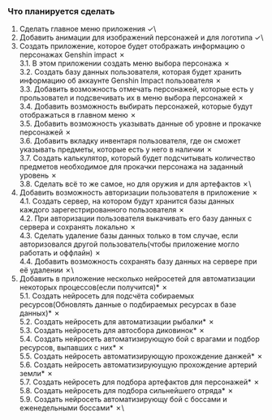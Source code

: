 ### Что планируется сделать
1. Сделать главное меню приложения  &check;\
2. Добавить анимации для изображений персонажей и для логотипа &check;\
3. Создать приложение, которое будет отображать информацию о персонажах Genshin impact &cross;\
	3.1. В этом приложении создать меню выбора персонажа &cross;\
	3.2. Создать базу данных пользователя, которая будет хранить информацию об аккаунте Genshin Impact пользователя &cross;\
	3.3. Добавить возможность отмечать персонажей, которые есть у прользовател и подсвечивать их в меню выбора персонажей &cross;\
	3.4. Добавить возможность выбирать персонажей, которые будут отображаться в главном меню &cross;\
	3.5. Добавить возможность указывать данные об уровне и прокачке персонажей &cross;\
	3.6. Добавить вкладку инвентаря пользователя, где он сможет указывать предметы, которые есть у него в наличии &cross;\
	3.7. Создать калькулятор, который будет подсчитывать количество предметов необходимое для прокачки персонажа на заданный уровень &cross;\
	3.8. Сделать всё то же самое, но для оружия и для артефактов &cross;\
4. Добавить возможность авторизации пользователя в приложение &cross;\
	4.1. Создать сервер, на котором будут хранится базы данных каждого зарегестрированного пользователя &cross;\
	4.2. При авторизации пользователя выкачивать его базу данных с сервера и сохранять локально &cross;\
	4.3. Сделать удаление базы данных только в том случае, если авторизовался другой пользователь(чтобы приложение могло работать и оффлайн) &cross;\
	4.4. Добавить возможность сохранять базу данных на сервере при её удалении &cross;\
5. Добавить в приложение несколько нейросетей для автоматизации некоторых процессов(если получится)\* &cross;\
	5.1. Создать нейросеть для подсчёта собираемых ресурсов(Обновлять данные о подбираемых ресурсах в базе данных)\* &cross;\
	5.2. Создать нейросеть для автоматизации рыбалки\* &cross;\
	5.3. Создать нейросеть для автосбора диковинок\* &cross;\
	5.4. Создать нейросеть автоматизирующую бой с врагами и подбор ресурсов, выпавших с них\* &cross;\
	5.5. Создать нейросеть автоматизирующую прохождение данжей\* &cross;\
	5.6. Создать нейросеть автоматизируюущую прохождение артерий земли\* &cross;\
	5.7. Создать нейросеть для подбора артефактов для персонажей\* &cross;\
	5.8. Создать нейросеть для подбора сильнейшего отряда\* &cross;\
	5.9. Создать нейросеть автоматизирующу бой с боссами и еженедельными боссами\* &cross;\
